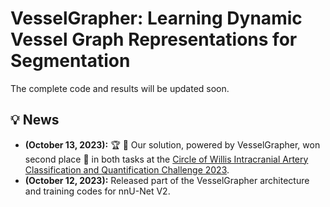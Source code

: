 # VesselGrapher: Learning Dynamic Vessel Graph Representations for Segmentation
The complete code and results will be updated soon.

## :bulb: News
* **(October 13, 2023):** :trophy: :tada: Our solution, powered by VesselGrapher, won second place 🥈 in both tasks at the [Circle of Willis Intracranial Artery Classification and Quantification Challenge 2023](https://crown.isi.uu.nl).
* **(October 12, 2023):** Released part of the VesselGrapher architecture and training codes for nnU-Net V2.
